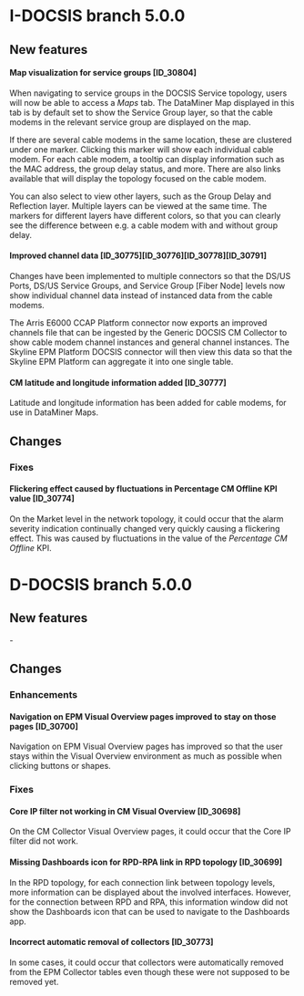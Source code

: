 # I-DOCSIS branch 5.0.0

## New features

#### Map visualization for service groups \[ID_30804\]

When navigating to service groups in the DOCSIS Service topology, users will now be able to access a *Maps* tab. The DataMiner Map displayed in this tab is by default set to show the Service Group layer, so that the cable modems in the relevant service group are displayed on the map.

If there are several cable modems in the same location, these are clustered under one marker. Clicking this marker will show each individual cable modem. For each cable modem, a tooltip can display information such as the MAC address, the group delay status, and more. There are also links available that will display the topology focused on the cable modem.

You can also select to view other layers, such as the Group Delay and Reflection layer. Multiple layers can be viewed at the same time. The markers for different layers have different colors, so that you can clearly see the difference between e.g. a cable modem with and without group delay.

#### Improved channel data \[ID_30775\]\[ID_30776\]\[ID_30778\]\[ID_30791\]

Changes have been implemented to multiple connectors so that the DS/US Ports, DS/US Service Groups, and Service Group \[Fiber Node\] levels now show individual channel data instead of instanced data from the cable modems.

The Arris E6000 CCAP Platform connector now exports an improved channels file that can be ingested by the Generic DOCSIS CM Collector to show cable modem channel instances and general channel instances. The Skyline EPM Platform DOCSIS connector will then view this data so that the Skyline EPM Platform can aggregate it into one single table.

#### CM latitude and longitude information added \[ID_30777\]

Latitude and longitude information has been added for cable modems, for use in DataMiner Maps.

## Changes

### Fixes

#### Flickering effect caused by fluctuations in Percentage CM Offline KPI value \[ID_30774\]

On the Market level in the network topology, it could occur that the alarm severity indication continually changed very quickly causing a flickering effect. This was caused by fluctuations in the value of the *Percentage CM Offline* KPI.

# D-DOCSIS branch 5.0.0

## New features

\-

## Changes

### Enhancements

#### Navigation on EPM Visual Overview pages improved to stay on those pages \[ID_30700\]

Navigation on EPM Visual Overview pages has improved so that the user stays within the Visual Overview environment as much as possible when clicking buttons or shapes.

### Fixes

#### Core IP filter not working in CM Visual Overview \[ID_30698\]

On the CM Collector Visual Overview pages, it could occur that the Core IP filter did not work.

#### Missing Dashboards icon for RPD-RPA link in RPD topology \[ID_30699\]

In the RPD topology, for each connection link between topology levels, more information can be displayed about the involved interfaces. However, for the connection between RPD and RPA, this information window did not show the Dashboards icon that can be used to navigate to the Dashboards app.

#### Incorrect automatic removal of collectors \[ID_30773\]

In some cases, it could occur that collectors were automatically removed from the EPM Collector tables even though these were not supposed to be removed yet.
